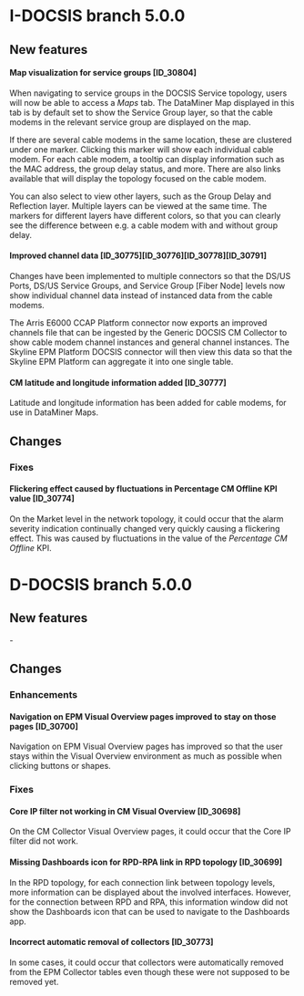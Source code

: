 # I-DOCSIS branch 5.0.0

## New features

#### Map visualization for service groups \[ID_30804\]

When navigating to service groups in the DOCSIS Service topology, users will now be able to access a *Maps* tab. The DataMiner Map displayed in this tab is by default set to show the Service Group layer, so that the cable modems in the relevant service group are displayed on the map.

If there are several cable modems in the same location, these are clustered under one marker. Clicking this marker will show each individual cable modem. For each cable modem, a tooltip can display information such as the MAC address, the group delay status, and more. There are also links available that will display the topology focused on the cable modem.

You can also select to view other layers, such as the Group Delay and Reflection layer. Multiple layers can be viewed at the same time. The markers for different layers have different colors, so that you can clearly see the difference between e.g. a cable modem with and without group delay.

#### Improved channel data \[ID_30775\]\[ID_30776\]\[ID_30778\]\[ID_30791\]

Changes have been implemented to multiple connectors so that the DS/US Ports, DS/US Service Groups, and Service Group \[Fiber Node\] levels now show individual channel data instead of instanced data from the cable modems.

The Arris E6000 CCAP Platform connector now exports an improved channels file that can be ingested by the Generic DOCSIS CM Collector to show cable modem channel instances and general channel instances. The Skyline EPM Platform DOCSIS connector will then view this data so that the Skyline EPM Platform can aggregate it into one single table.

#### CM latitude and longitude information added \[ID_30777\]

Latitude and longitude information has been added for cable modems, for use in DataMiner Maps.

## Changes

### Fixes

#### Flickering effect caused by fluctuations in Percentage CM Offline KPI value \[ID_30774\]

On the Market level in the network topology, it could occur that the alarm severity indication continually changed very quickly causing a flickering effect. This was caused by fluctuations in the value of the *Percentage CM Offline* KPI.

# D-DOCSIS branch 5.0.0

## New features

\-

## Changes

### Enhancements

#### Navigation on EPM Visual Overview pages improved to stay on those pages \[ID_30700\]

Navigation on EPM Visual Overview pages has improved so that the user stays within the Visual Overview environment as much as possible when clicking buttons or shapes.

### Fixes

#### Core IP filter not working in CM Visual Overview \[ID_30698\]

On the CM Collector Visual Overview pages, it could occur that the Core IP filter did not work.

#### Missing Dashboards icon for RPD-RPA link in RPD topology \[ID_30699\]

In the RPD topology, for each connection link between topology levels, more information can be displayed about the involved interfaces. However, for the connection between RPD and RPA, this information window did not show the Dashboards icon that can be used to navigate to the Dashboards app.

#### Incorrect automatic removal of collectors \[ID_30773\]

In some cases, it could occur that collectors were automatically removed from the EPM Collector tables even though these were not supposed to be removed yet.
